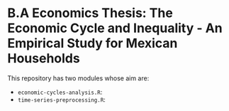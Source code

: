 # B.A Economics Thesis: The Economic Cycle and Inequality - An Empirical Study for Mexican Households

This repository has two modules whose aim are:

* `economic-cycles-analysis.R`:
* `time-series-preprocessing.R`:
